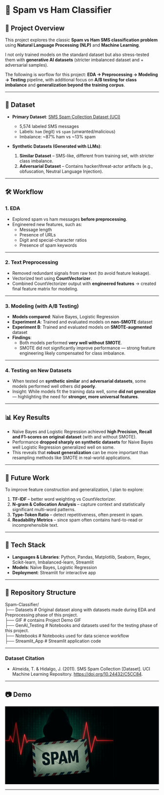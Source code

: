 # 📩 Spam vs Ham Classifier

## 📌 Project Overview
This project explores the classic **Spam vs Ham SMS classification problem** using **Natural Language Processing (NLP)** and **Machine Learning**.  

I not only trained models on the standard dataset but also stress-tested them with **generative AI datasets** (stricter imbalanced dataset and  + adversarial samples).  

The following is worflow for this project: **EDA → Preprocessing → Modeling → Testing** pipeline, with additional focus on **A/B testing for class imbalance** and **generalization beyond the training corpus**.  

---

## 📂 Dataset
- **Primary Dataset**: [SMS Spam Collection Dataset (UCI)](https://archive.ics.uci.edu/dataset/228/sms+spam+collection)  
  - 5,574 labeled SMS messages  
  - Labels: `ham` (legit) vs `spam` (unwanted/malicious)  
  - Imbalance: ~87% ham vs ~13% spam  

- **Synthetic Datasets (Generated with LLMs)**:  
  1. **Similar Dataset** – SMS-like, different from training set, with stricter class imbalance.  
  2. **Adversarial Dataset** – Contains hacker/threat-actor artifacts (e.g., obfuscation, Neutral Language Injection).  

---


## 🛠 Workflow

### 1. EDA
- Explored spam vs ham messages **before preprocessing**.  
- Engineered new features, such as:  
  - Message length  
  - Presence of URLs
  - Digit and special-character ratios  
  - Presence of spam keywords  

---

### 2. Text Preprocessing
- Removed redundant signals from raw text (to avoid feature leakage).  
- Vectorized text using **CountVectorizer**.  
- Combined CountVectorizer output with **engineered features** → created final feature matrix for modeling.  

---

### 3. Modeling (with A/B Testing)
- **Models compared**: Naïve Bayes, Logistic Regression  
- **Experiment A**: Trained and evaluated models on **non-SMOTE** dataset  
- **Experiment B**: Trained and evaluated models on **SMOTE-augmented** dataset  
- **Findings**:  
  - Both models performed **very well without SMOTE**.  
  - SMOTE did not significantly improve performance — strong feature engineering likely compensated for class imbalance.  

---

### 4. Testing on New Datasets
- When tested on **synthetic similar** and **adversarial datasets**, some models performed well others did **poorly**.  
- Insight: While models fit the training data well, some **did not generalize** — highlighting the need for **stronger, more universal features**.  

---

## 📊 Key Results
- Naïve Bayes and Logistic Regression achieved **high Precision, Recall and F1-scores on original dataset** (with and without SMOTE).  
- Performance **dropped sharply on synthetic datasets** for Naive Bayes well Logistic Regression generalized well on some.  
- This reveals that **robust generalization** can be more important than resampling methods like SMOTE in real-world applications.  

---

## 🔮 Future Work
To improve feature construction and generalization, I plan to explore:  
1. **TF-IDF** – better word weighting vs CountVectorizer.  
2. **N-gram & Collocation Analysis** – capture context and statistically significant multi-word patterns.  
3. **Type-Token Ratio** – detect repetitiveness, often present in spam.  
4. **Readability Metrics** – since spam often contains hard-to-read or incomprehensible text.  

---

## 🚀 Tech Stack
- **Languages & Libraries**: Python, Pandas, Matplotlib, Seaborn, Regex, Scikit-learn, Imbalanced-learn, Streamlit  
- **Models**: Naïve Bayes, Logistic Regression  
- **Deployment**: Streamlit for interactive app  

---

## 📁 Repository Structure
Spam-Classifier/   
├── Datasets # Original dataset along with datasets made during EDA and Preprocessing phase of this project.    
├── GIF # contains Project Demo GIF  
├── GenAI_Testing # Notebooks and datasets used for the testing phase of this project.  
├── Notebooks # Notebooks used for data science workflow  
├── Streamlit_App # Streamlit application code  

---
### Dataset Citation
- Almeida, T. & Hidalgo, J. (2011). SMS Spam Collection [Dataset]. UCI Machine Learning Repository. https://doi.org/10.24432/C5CC84.
---
## 📷 Demo
![Spam Detection Demo](GIF/Project_Demo.gif)

---
